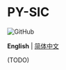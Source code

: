 # PY-SIC

![GitHub](https://img.shields.io/github/license/ArvinZJC/pybic)

**English** | [简体中文](./README-zhCN.md)

(TODO)
